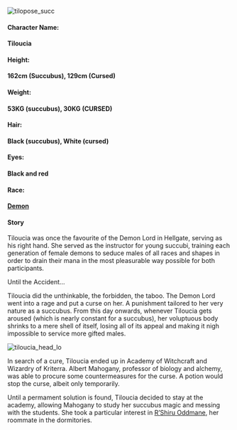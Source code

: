 ![tilopose_succ](https://worldofvaira.com/wp-content/uploads/2021/07/tilopose_succ.png)

#### **Character Name:**

####    Tiloucia

#### **Height:**

####    162cm (Succubus), 129cm (Cursed)

#### **Weight:**

####    53KG (succubus), 30KG (CURSED) 

#### **Hair:**

####    Black (succubus), White (cursed)

#### **Eyes:**

####    Black and red

#### **Race:**

####    [Demon](https://worldofvaira.com/demons/)

####  

#### Story

Tiloucia was once the favourite of the Demon Lord in Hellgate, serving as his right hand. She served as the instructor for young succubi, training each generation of female demons to seduce males of all races and shapes in order to drain their mana in the most pleasurable way possible for both participants.



Until the Accident…

Tiloucia did the unthinkable, the forbidden, the taboo. The Demon Lord went into a rage and put a curse on her. A punishment tailored to her very nature as a succubus. From this day onwards, whenever Tiloucia gets aroused (which is nearly constant for a succubus), her voluptuous body shrinks to a mere shell of itself, losing all of its appeal and making it nigh impossible to service more gifted males.

![tiloucia_head_lo](https://worldofvaira.com/wp-content/uploads/2022/06/tiloucia_head_lo.png)

In search of a cure, Tiloucia ended up in Academy of Witchcraft and Wizardry of Kriterra. Albert Mahogany, professor of biology and alchemy, was able to procure some countermeasures for the curse. A potion would stop the curse, albeit only temporarily.

Until a permament solution is found, Tiloucia decided to stay at the academy, allowing Mahogany to study her succubus magic and messing with the students. She took a particular interest in [R’Shiru Oddmane](https://worldofvaira.com/rshiru/), her roommate in the dormitories.